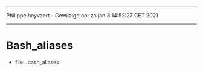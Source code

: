 ***
Philippe heyvaert - Gewijzigd op: zo jan  3 14:52:27 CET 2021
***

# Bash_aliases
- file: .bash_aliases
